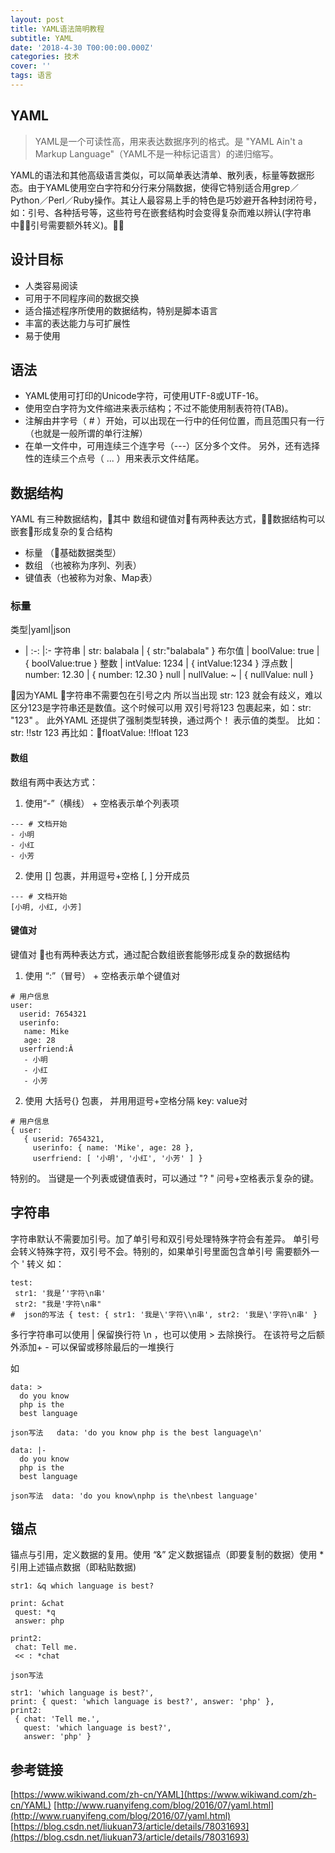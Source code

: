 ```yaml
---
layout: post
title: YAML语法简明教程
subtitle: YAML
date: '2018-4-30 T00:00:00.000Z'
categories: 技术
cover: ''
tags: 语言
---
```


## YAML

> YAML是一个可读性高，用来表达数据序列的格式。是 "YAML Ain't a Markup Language"（YAML不是一种标记语言）的递归缩写。

YAML的语法和其他高级语言类似，可以简单表达清单、散列表，标量等数据形态。由于YAML使用空白字符和分行来分隔数据，使得它特别适合用grep／Python／Perl／Ruby操作。其让人最容易上手的特色是巧妙避开各种封闭符号，如：引号、各种括号等，这些符号在嵌套结构时会变得复杂而难以辨认(字符串中引号需要额外转义)。

## 设计目标

* 人类容易阅读
* 可用于不同程序间的数据交换
* 适合描述程序所使用的数据结构，特别是脚本语言
* 丰富的表达能力与可扩展性
* 易于使用

## 语法

* YAML使用可打印的Unicode字符，可使用UTF-8或UTF-16。
* 使用空白字符为文件缩进来表示结构；不过不能使用制表符符(TAB)。
* 注解由井字号（ # ）开始，可以出现在一行中的任何位置，而且范围只有一行（也就是一般所谓的单行注解）
* 在单一文件中，可用连续三个连字号（---）区分多个文件。
  另外，还有选择性的连续三个点号（ ... ）用来表示文件结尾。

## 数据结构

YAML 有三种数据结构，其中 数组和键值对有两种表达方式，数据结构可以嵌套形成复杂的复合结构

* 标量 （基础数据类型）
* 数组 （也被称为序列、列表）
* 键值表（也被称为对象、Map表）

### 标量

类型|yaml|json
- | :-: |:-
字符串 | str: balabala | { str:"balabala" }
布尔值 | boolValue: true | { boolValue:true }
整数 | intValue: 1234 | { intValue:1234 }
浮点数 | number: 12.30 |  { number: 12.30 }
null | nullValue: ~ | { nullValue: null }

因为YAML 字符串不需要包在引号之内 所以当出现 str: 123 就会有歧义，难以区分123是字符串还是数值。这个时候可以用 双引号将123 包裹起来，如：str: "123" 。
此外YAML 还提供了强制类型转换，通过两个！ 表示值的类型。
比如：str: !!str 123
再比如：floatValue: !!float 123

#### 数组

数组有两中表达方式：

1. 使用“-”（横线） + 空格表示单个列表项

``` yaml
--- # 文档开始
- 小明
- 小红
- 小芳
```
2. 使用 [] 包裹，并用逗号+空格 [, ] 分开成员

``` yaml
--- # 文档开始
[小明, 小红, 小芳]
```

#### 键值对

键值对 也有两种表达方式，通过配合数组嵌套能够形成复杂的数据结构
1. 使用 “:”（冒号） + 空格表示单个键值对
```
# 用户信息
user:
  userid: 7654321
  userinfo:
   name: Mike
   age: 28
  userfriend:Â
   - 小明
   - 小红
   - 小芳
```

2. 使用 大括号{} 包裹， 并用用逗号+空格分隔 key: value对

```
# 用户信息
{ user:
   { userid: 7654321,
     userinfo: { name: 'Mike', age: 28 },
     userfriend: [ '小明', '小红', '小芳' ] }

```

特别的。 当键是一个列表或键值表时，可以通过 "? " 问号+空格表示复杂的键。
## 字符串

字符串默认不需要加引号。加了单引号和双引号处理特殊字符会有差异。
单引号会转义特殊字符，双引号不会。特别的，如果单引号里面包含单引号 需要额外一个 ' 转义
如：
```
test:
 str1: '我是’'字符\n串'
 str2: "我是'字符\n串"
#  json的写法 { test: { str1: '我是\'字符\\n串', str2: '我是\'字符\n串' }
```

多行字符串可以使用 | 保留换行符 \n ，也可以使用 > 去除换行。 在该符号之后额外添加+ - 可以保留或移除最后的一堆换行

如

```
data: >
  do you know
  php is the
  best language

json写法   data: 'do you know php is the best language\n'

data: |-
  do you know
  php is the
  best language

json写法  data: 'do you know\nphp is the\nbest language'

```

## 锚点

锚点与引用，定义数据的复用。使用 “&” 定义数据锚点（即要复制的数据）使用 * 引用上述锚点数据（即粘贴数据)

```
str1: &q which language is best?

print: &chat
 quest: *q
 answer: php

print2:
 chat: Tell me.
 << : *chat

json写法

str1: 'which language is best?',
print: { quest: 'which language is best?', answer: 'php' },
print2:
 { chat: 'Tell me.',
   quest: 'which language is best?',
   answer: 'php' }
```


## 参考链接
[https://www.wikiwand.com/zh-cn/YAML](https://www.wikiwand.com/zh-cn/YAML)
[http://www.ruanyifeng.com/blog/2016/07/yaml.html](http://www.ruanyifeng.com/blog/2016/07/yaml.html)
[https://blog.csdn.net/liukuan73/article/details/78031693](https://blog.csdn.net/liukuan73/article/details/78031693)
